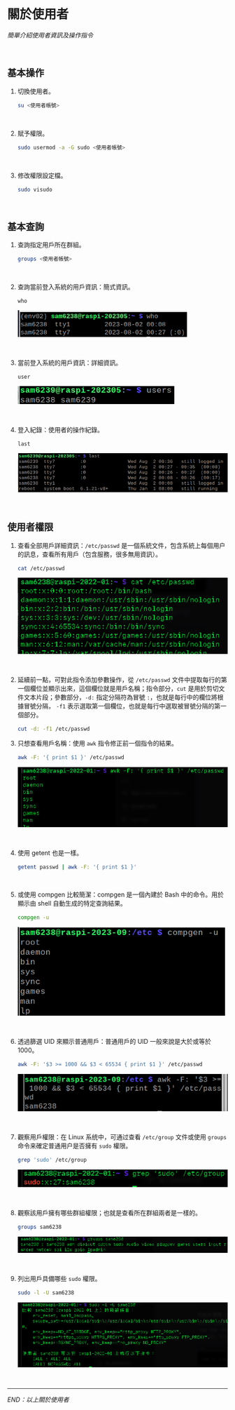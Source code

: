 # 關於使用者

_簡單介紹使用者資訊及操作指令_

<br>

## 基本操作

1. 切換使用者。

    ```bash
    su <使用者帳號>
    ```

<br>

2. 賦予權限。

    ```bash
    sudo usermod -a -G sudo <使用者帳號>
    ```

<br>

3. 修改權限設定檔。

    ```bash
    sudo visudo
    ```

<br>

## 基本查詢

1. 查詢指定用戶所在群組。

    ```bash
    groups <使用者帳號>
    ```

<br>

2. 查詢當前登入系統的用戶資訊：簡式資訊。

    ```
    who
    ```

    ![](images/img_302.png)

<br>

3. 當前登入系統的用戶資訊：詳細資訊。

    ```
    user
    ```

    ![](images/img_303.png)

<br>

4. 登入紀錄：使用者的操作紀錄。

    ```
    last
    ```

    ![](images/img_304.png)

<br>

## 使用者權限

1. 查看全部用戶詳細資訊：`/etc/passwd` 是一個系統文件，包含系統上每個用户的訊息，查看所有用戶（包含服務，很多無用資訊）。

    ```bash
    cat /etc/passwd
    ```

    ![](images/img_401.png)

<br>

2. 延續前一點，可對此指令添加參數操作，從 `/etc/passwd` 文件中提取每行的第一個欄位並顯示出來，這個欄位就是用戶名稱；指令部分，`cut` 是用於剪切文件文本片段；參數部分，`-d:` 指定分隔符為冒號 `:`，也就是每行中的欄位將根據冒號分隔，
`-f1` 表示選取第一個欄位，也就是每行中選取被冒號分隔的第一個部分。

    ```bash
    cut -d: -f1 /etc/passwd
    ```

3. 只想查看用戶名稱：使用 `awk` 指令修正前一個指令的結果。

    ```bash
    awk -F: '{ print $1 }' /etc/passwd
    ```

    ![](images/img_402.png)

<br>

4. 使用 getent  也是一樣。

    ```bash
    getent passwd | awk -F: '{ print $1 }'
    ```

<br>

5. 或使用 compgen 比較簡潔：compgen 是一個內建於 Bash 中的命令。用於顯示由 shell 自動生成的特定查詢結果。

    ```bash
    compgen -u
    ```

    ![](images/img_404.png)

<br>

6. 透過篩選 UID 來顯示普通用戶：普通用戶的 UID 一般來說是大於或等於 1000。

    ```bash
    awk -F: '$3 >= 1000 && $3 < 65534 { print $1 }' /etc/passwd
    ```

    ![](images/img_405.png)

<br>

7. 觀察用戶權限：在 Linux 系统中，可通过查看 `/etc/group` 文件或使用 `groups` 命令来確定普通用户是否擁有 `sudo` 權限。

    ```bash
    grep 'sudo' /etc/group
    ```

    ![](images/img_406.png)

<br>

8. 觀察該用戶擁有哪些群組權限；也就是查看所在群組兩者是一樣的。

    ```bash
    groups sam6238
    ```

    ![](images/img_409.png)

<br>

9. 列出用戶具備哪些 `sudo` 權限。

    ```bash
    sudo -l -U sam6238
    ```

    ![](images/img_408.png)

<br>

___

_END：以上關於使用者_
